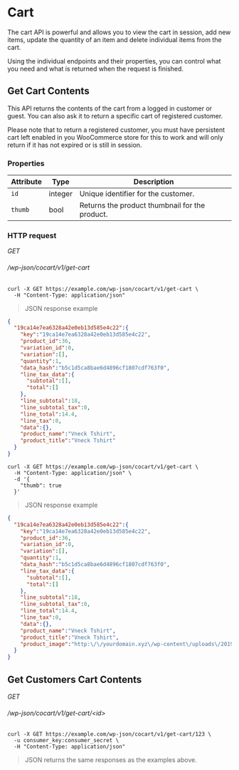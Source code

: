 # Cart #

The cart API is powerful and allows you to view the cart in session, add new items, update the quantity of an item and delete individual items from the cart.

Using the individual endpoints and their properties, you can control what you need and what is returned when the request is finished.

## Get Cart Contents ##

This API returns the contents of the cart from a logged in customer or guest. You can also ask it to return a specific cart of registered customer.

<aside class="notice">
  Please note that to return a registered customer, you must have persistent cart left enabled in you WooCommerce store for this to work and will only return if it has not expired or is still in session.
</aside>

### Properties ###

| Attribute | Type | Description |
| ------------ | -------------- | ------------ |
`id` | integer | Unique identifier for the customer.
`thumb` | bool | Returns the product thumbnail for the product.

### HTTP request ###

<div class="api-endpoint">
  <div class="endpoint-data">
    <i class="label label-get">GET</i>
    <h6>/wp-json/cocart/v1/get-cart</h6>
  </div>
</div>

```shell
curl -X GET https://example.com/wp-json/cocart/v1/get-cart \
  -H "Content-Type: application/json"
```

> JSON response example

```json
{
  "19ca14e7ea6328a42e0eb13d585e4c22":{
    "key":"19ca14e7ea6328a42e0eb13d585e4c22",
    "product_id":36,
    "variation_id":0,
    "variation":[],
    "quantity":1,
    "data_hash":"b5c1d5ca8bae6d4896cf1807cdf763f0",
    "line_tax_data":{
      "subtotal":[],
      "total":[]
    },
    "line_subtotal":18,
    "line_subtotal_tax":0,
    "line_total":14.4,
    "line_tax":0,
    "data":{},
    "product_name":"Vneck Tshirt",
    "product_title":"Vneck Tshirt"
  }
}
```

```shell
curl -X GET https://example.com/wp-json/cocart/v1/get-cart \
  -H "Content-Type: application/json" \
  -d '{
    "thumb": true
  }'
```

> JSON response example

```json
{
  "19ca14e7ea6328a42e0eb13d585e4c22":{
    "key":"19ca14e7ea6328a42e0eb13d585e4c22",
    "product_id":36,
    "variation_id":0,
    "variation":[],
    "quantity":1,
    "data_hash":"b5c1d5ca8bae6d4896cf1807cdf763f0",
    "line_tax_data":{
      "subtotal":[],
      "total":[]
    },
    "line_subtotal":18,
    "line_subtotal_tax":0,
    "line_total":14.4,
    "line_tax":0,
    "data":{},
    "product_name":"Vneck Tshirt",
    "product_title":"Vneck Tshirt",
    "product_image":"http:\/\/yourdomain.xyz\/wp-content\/uploads\/2019\/06\/vneck-tee.jpg"
  }
}
```

## Get Customers Cart Contents ##

<div class="api-endpoint">
  <div class="endpoint-data">
    <i class="label label-get">GET</i>
    <h6>/wp-json/cocart/v1/get-cart/&lt;id&gt;</h6>
  </div>
</div>

```shell
curl -X GET https://example.com/wp-json/cocart/v1/get-cart/123 \
  -u consumer_key:consumer_secret \
  -H "Content-Type: application/json"
```

> JSON returns the same responses as the examples above.
